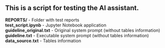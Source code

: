 <h2>This is a script for testing the AI assistant.</h2>
<b>REPORTS/</b> - Folder with test reports <br>
<b>test_script.ipynb</b> - Jupyter Notebook application <br>
<b>guideline_original.txt</b> - Original system prompt (without tables information) <br>
<b>guideline.txt</b> - Executable system prompt (without tables information) <br>
<b>data_source.txt</b> - Tables information <br>

